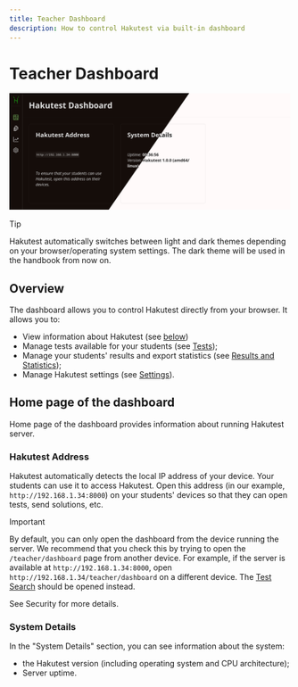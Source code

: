 ```yaml
---
title: Teacher Dashboard
description: How to control Hakutest via built-in dashboard
---
```


# Teacher Dashboard

![Dashboard](./img/dashboard.png)

> [!TIP]
> Hakutest automatically switches between light and dark themes depending on
> your browser/operating system settings. The dark theme will be used in the
> handbook from now on.

## Overview

The dashboard allows you to control Hakutest directly from your browser. It
allows you to:

-   View information about Hakutest (see [below](#home-page-of-the-dashboard))
-   Manage tests available for your students (see [Tests](/handbook/guide/03-tests.md));
-   Manage your students' results and export statistics (see [Results and
    Statistics](/handbook/guide/04-results-and-statistics.md));
-   Manage Hakutest settings (see [Settings](/handbook/guide/05-settings.md)).

## Home page of the dashboard

Home page of the dashboard provides information about running Hakutest server.

### Hakutest Address

Hakutest automatically detects the local IP address of your device. Your
students can use it to access Hakutest. Open this address (in our example,
`http://192.168.1.34:8000`) on your students' devices so that they can open
tests, send solutions, etc.

> [!IMPORTANT]
> By default, you can only open the dashboard from the device running the
> server. We recommend that you check this by trying to open the
> `/teacher/dashboard` page from another device. For example, if the server is
> available at `http://192.168.1.34:8000`, open
> `http://192.168.1.34/teacher/dashboard` on a different device. The [Test
> Search](/handbook/guide/06-student-interface#test-search) should be opened
> instead.
>
> See Security for more details.

<!-- TODO: link to the security settings page -->

### System Details

In the "System Details" section, you can see information about the system:

-   the Hakutest version (including operating system and CPU architecture);
-   Server uptime.
